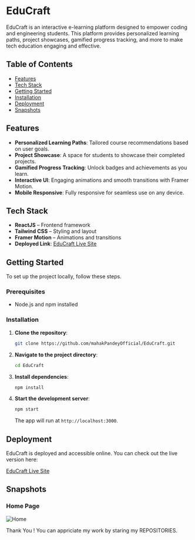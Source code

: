 # EduCraft

EduCraft is an interactive e-learning platform designed to empower coding and engineering students. This platform provides personalized learning paths, project showcases, gamified progress tracking, and more to make tech education engaging and effective.

## Table of Contents
- [Features](#features)
- [Tech Stack](#tech-stack)
- [Getting Started](#getting-started)
- [Installation](#installation)
- [Deployment](#deployment)
- [Snapshots](#snapshots)

## Features
- **Personalized Learning Paths**: Tailored course recommendations based on user goals.
- **Project Showcase**: A space for students to showcase their completed projects.
- **Gamified Progress Tracking**: Unlock badges and achievements as you learn.
- **Interactive UI**: Engaging animations and smooth transitions with Framer Motion.
- **Mobile Responsive**: Fully responsive for seamless use on any device.

## Tech Stack
- **ReactJS** – Frontend framework
- **Tailwind CSS** – Styling and layout
- **Framer Motion** – Animations and transitions
- **Deployed Link**: [EduCraft Live Site]((https://educraftt.netlify.app/))

## Getting Started

To set up the project locally, follow these steps.

### Prerequisites
- Node.js and npm installed

### Installation

1. **Clone the repository**:
    ```bash
    git clone https://github.com/mahakPandeyOfficial/EduCraft.git
    ```
2. **Navigate to the project directory**:
    ```bash
    cd EduCraft
    ```
3. **Install dependencies**:
    ```bash
    npm install
    ```
4. **Start the development server**:
    ```bash
    npm start
    ```
   The app will run at `http://localhost:3000`.

## Deployment

EduCraft is deployed and accessible online. You can check out the live version here:

[EduCraft Live Site](https://educraftt.netlify.app/)

## Snapshots

### Home Page
![Home](https://github.com/user-attachments/assets/15c5580c-4597-4784-85f7-a4cb1ee5a504)

Thank You ! You can appriciate my work by staring my REPOSITORIES.
